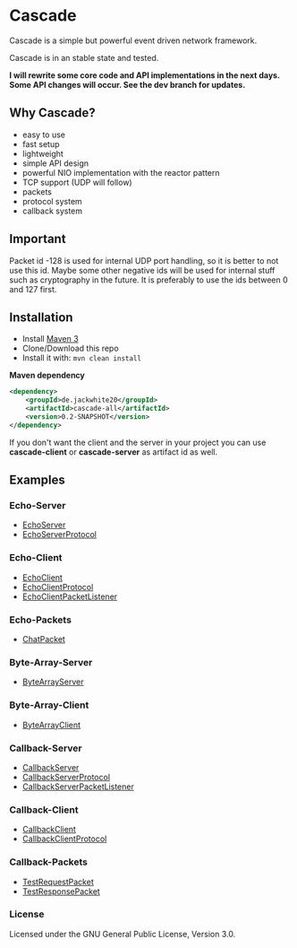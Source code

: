 # Cascade
Cascade is a simple but powerful event driven network framework.

Cascade is in an stable state and tested.

**I will rewrite some core code and API implementations in the next days. Some API changes will occur. See the dev branch for updates.**

## Why Cascade?

- easy to use
- fast setup
- lightweight
- simple API design
- powerful NIO implementation with the reactor pattern
- TCP support (UDP will follow)
- packets
- protocol system
- callback system

## Important
Packet id -128 is used for internal UDP port handling, so it is better to not use this id. Maybe some other negative ids will be used for internal stuff such as cryptography in the future. 
It is preferably to use the ids between 0 and 127 first.

## Installation

- Install [Maven 3](http://maven.apache.org/download.cgi)
- Clone/Download this repo
- Install it with: ```mvn clean install```

**Maven dependency**
```xml
<dependency>
    <groupId>de.jackwhite20</groupId>
    <artifactId>cascade-all</artifactId>
    <version>0.2-SNAPSHOT</version>
</dependency>
```

If you don't want the client and the server in your project you can use **cascade-client** or **cascade-server** as artifact id as well.

## Examples

### Echo-Server
- [EchoServer](https://github.com/JackWhite20/Cascade/blob/master/Example/src/main/java/de/jackwhite20/cascade/example/server/echo/EchoServer.java)
- [EchoServerProtocol](https://github.com/JackWhite20/Cascade/blob/master/Example/src/main/java/de/jackwhite20/cascade/example/server/echo/EchoServerProtocol.java)

### Echo-Client
- [EchoClient](https://github.com/JackWhite20/Cascade/blob/master/Example/src/main/java/de/jackwhite20/cascade/example/client/echo/EchoClient.java)
- [EchoClientProtocol](https://github.com/JackWhite20/Cascade/blob/master/Example/src/main/java/de/jackwhite20/cascade/example/client/echo/EchoClientProtocol.java)
- [EchoClientPacketListener](https://github.com/JackWhite20/Cascade/blob/master/Example/src/main/java/de/jackwhite20/cascade/example/client/echo/EchoClientPacketListener.java)

### Echo-Packets
- [ChatPacket](https://github.com/JackWhite20/Cascade/blob/master/Example/src/main/java/de/jackwhite20/cascade/example/shared/echo/ChatPacket.java)

### Byte-Array-Server
- [ByteArrayServer](https://github.com/JackWhite20/Cascade/blob/master/Example/src/main/java/de/jackwhite20/cascade/example/server/bytes/ByteArrayServer.java)

### Byte-Array-Client
- [ByteArrayClient](https://github.com/JackWhite20/Cascade/blob/master/Example/src/main/java/de/jackwhite20/cascade/example/client/bytes/ByteArrayClient.java)

### Callback-Server
- [CallbackServer](https://github.com/JackWhite20/Cascade/blob/master/Example/src/main/java/de/jackwhite20/cascade/example/server/callback/CallbackServer.java)
- [CallbackServerProtocol](https://github.com/JackWhite20/Cascade/blob/master/Example/src/main/java/de/jackwhite20/cascade/example/server/callback/CallbackServerProtocol.java)
- [CallbackServerPacketListener](https://github.com/JackWhite20/Cascade/blob/master/Example/src/main/java/de/jackwhite20/cascade/example/server/callback/CallbackServerPacketListener.java)

### Callback-Client
- [CallbackClient](https://github.com/JackWhite20/Cascade/blob/master/Example/src/main/java/de/jackwhite20/cascade/example/client/callback/CallbackClient.java)
- [CallbackClientProtocol](https://github.com/JackWhite20/Cascade/blob/master/Example/src/main/java/de/jackwhite20/cascade/example/client/callback/CallbackClientProtocol.java)

### Callback-Packets
- [TestRequestPacket](https://github.com/JackWhite20/Cascade/blob/master/Example/src/main/java/de/jackwhite20/cascade/example/shared/callback/TestRequestPacket.java)
- [TestResponsePacket](https://github.com/JackWhite20/Cascade/blob/master/Example/src/main/java/de/jackwhite20/cascade/example/shared/callback/TestResponsePacket.java)

### License

Licensed under the GNU General Public License, Version 3.0.
